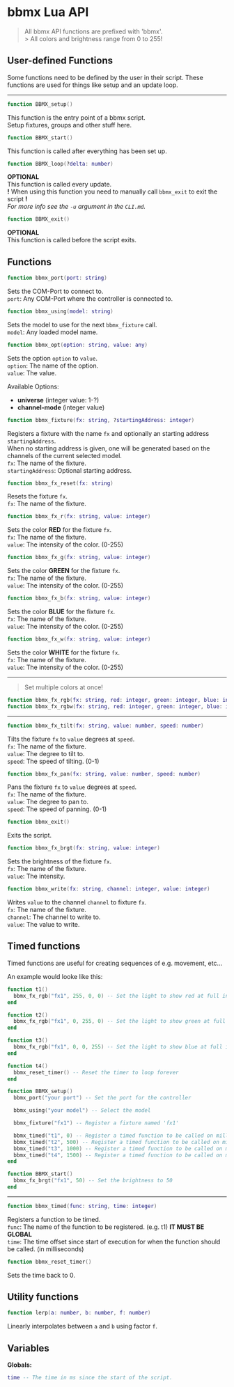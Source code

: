 # bbmx Lua API

> All bbmx API functions are prefixed with 'bbmx'.  
>\> All colors and brightness range from 0 to 255!

## User-defined Functions

Some functions need to be defined by the user in their script. These functions are used for things like setup and an update loop.

___

```lua
function BBMX_setup()
```

This function is the entry point of a bbmx script.  
Setup fixtures, groups and other stuff here.  

```lua
function BBMX_start()
```

This function is called after everything has been set up.

```lua
function BBMX_loop(?delta: number)
```

**OPTIONAL**  
This function is called every update.  
**!** When using this function you need to manually call `bbmx_exit` to exit the script **!**  
*For more info see the `-u` argument in the `CLI.md`.*

```lua
function BBMX_exit()
```

**OPTIONAL**  
This function is called before the script exits.

## Functions

```lua
function bbmx_port(port: string)
```

Sets the COM-Port to connect to.  
`port`: Any COM-Port where the controller is connected to.

```lua
function bbmx_using(model: string)
```

Sets the model to use for the next `bbmx_fixture` call.  
`model`: Any loaded model name.

```lua
function bbmx_opt(option: string, value: any)
```

Sets the option `option` to `value`.  
`option`: The name of the option.  
`value`: The value.

Available Options:

- **universe** (integer value: 1-?)
- **channel-mode** (integer value)

```lua
function bbmx_fixture(fx: string, ?startingAddress: integer)
```

Registers a fixture with the name `fx` and optionally an starting address `startingAddress`.  
When no starting address is given, one will be generated based on the channels of the current selected model.  
`fx`: The name of the fixture.  
`startingAddress`: Optional starting address.  

```lua
function bbmx_fx_reset(fx: string)
```

Resets the fixture `fx`.  
`fx`: The name of the fixture.  

```lua
function bbmx_fx_r(fx: string, value: integer)
```

Sets the color **RED** for the fixture `fx`.  
`fx`: The name of the fixture.  
`value`: The intensity of the color. (0-255)  

```lua
function bbmx_fx_g(fx: string, value: integer)
```

Sets the color **GREEN** for the fixture `fx`.  
`fx`: The name of the fixture.  
`value`: The intensity of the color. (0-255)  

```lua
function bbmx_fx_b(fx: string, value: integer)
```

Sets the color **BLUE** for the fixture `fx`.  
`fx`: The name of the fixture.  
`value`: The intensity of the color. (0-255)  

```lua
function bbmx_fx_w(fx: string, value: integer)
```

Sets the color **WHITE** for the fixture `fx`.  
`fx`: The name of the fixture.  
`value`: The intensity of the color. (0-255)  

___

> Set multiple colors at once!

```lua
function bbmx_fx_rgb(fx: string, red: integer, green: integer, blue: integer)
function bbmx_fx_rgbw(fx: string, red: integer, green: integer, blue: integer, white: integer)
```

___

```lua
function bbmx_fx_tilt(fx: string, value: number, speed: number)
```

Tilts the fixture `fx` to `value` degrees at `speed`.  
`fx`: The name of the fixture.  
`value`: The degree to tilt to.  
`speed`: The speed of tilting. (0-1)  

```lua
function bbmx_fx_pan(fx: string, value: number, speed: number)
```

Pans the fixture `fx` to `value` degrees at `speed`.  
`fx`: The name of the fixture.  
`value`: The degree to pan to.  
`speed`: The speed of panning. (0-1)  

```lua
function bbmx_exit()
```

Exits the script.

```lua
function bbmx_fx_brgt(fx: string, value: integer)
```

Sets the brightness of the fixture `fx`.  
`fx`: The name of the fixture.  
`value`: The intensity.

```lua
function bbmx_write(fx: string, channel: integer, value: integer)
```

Writes `value` to the channel `channel` to fixture `fx`.  
`fx`: The name of the fixture.  
`channel`: The channel to write to.  
`value`: The value to write.

## Timed functions

Timed functions are useful for creating sequences of e.g. movement, etc...  

An example would looke like this:  

```lua
function t1()
  bbmx_fx_rgb("fx1", 255, 0, 0) -- Set the light to show red at full intensity
end

function t2()
  bbmx_fx_rgb("fx1", 0, 255, 0) -- Set the light to show green at full intensity
end

function t3()
  bbmx_fx_rgb("fx1", 0, 0, 255) -- Set the light to show blue at full intensity
end

function t4()
  bbmx_reset_timer() -- Reset the timer to loop forever
end

function BBMX_setup()
  bbmx_port("your port") -- Set the port for the controller

  bbmx_using("your model") -- Select the model

  bbmx_fixture("fx1") -- Register a fixture named 'fx1'

  bbmx_timed("t1", 0) -- Register a timed function to be called on millisecond 0
  bbmx_timed("t2", 500) -- Register a timed function to be called on millisecond 500
  bbmx_timed("t3", 1000) -- Register a timed function to be called on millisecond 1000
  bbmx_timed("t4", 1500) -- Register a timed function to be called on millisecond 1500
end

function BBMX_start()
  bbmx_fx_brgt("fx1", 50) -- Set the brightness to 50
end
```

___

```lua
function bbmx_timed(func: string, time: integer)
```

Registers a function to be timed.  
`func`: The name of the function to be registered. (e.g. t1) **IT MUST BE GLOBAL**  
`time`: The time offset since start of execution for when the function should be called. (in milliseconds)

```lua
function bbmx_reset_timer()
```

Sets the time back to 0.

## Utility functions

```lua
function lerp(a: number, b: number, f: number)
```

Linearly interpolates between `a` and `b` using factor `f`.

## Variables

**Globals:**

```lua
time -- The time in ms since the start of the script.
```
